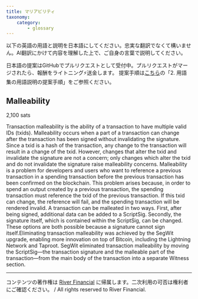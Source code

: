 ```yaml
---
title: マリアビリティ
taxonomy:
    category:
        - glossary
---
```


以下の英語の用語と説明を日本語にしてください。忠実な翻訳でなくて構いません。AI翻訳にかけて内容を理解した上で、ご自身の言葉で説明してください。

日本語の提案はGitHubでプルリクエストとして受付中。プルリクエストがマージされたら、報酬をライトニング⚡️送金します。
提案手順は[こちら](https://github.com/lostinbitcoin/categories/wiki)の「2. 用語集の用語説明の提案手順」をご参照ください。

## Malleability
2,100 sats

Transaction malleability is the ability of a transaction to have multiple valid IDs (txids). Malleability occurs when a part of a transaction can change after the transaction has been signed without invalidating the signature. Since a txid is a hash of the transaction, any change to the transaction will result in a change of the txid. However, changes that alter the txid and invalidate the signature are not a concern; only changes which alter the txid and do not invalidate the signature raise malleability concerns. Malleability is a problem for developers and users who want to reference a previous transaction in a spending transaction before the previous transaction has been confirmed on the blockchain. This problem arises because, in order to spend an output created by a previous transaction, the spending transaction must reference the txid of the previous transaction. If this txid can change, the reference will fail, and the spending transaction will be rendered invalid. A transaction can be malleated in two ways. First, after being signed, additional data can be added to a ScriptSig. Secondly, the signature itself, which is contained within the ScriptSig, can be changed. These options are both possible because a signature cannot sign itself.Eliminating transaction malleability was achieved by the SegWit upgrade, enabling more innovation on top of Bitcoin, including the Lightning Network and Taproot. SegWit eliminated transaction malleability by moving the ScriptSig—the transaction signature and the malleable part of the transaction—from the main body of the transaction into a separate Witness section.

---
コンテンツの著作権は [River Financial](https://river.com/) に帰属します。二次利用の可否は権利者にご確認ください。 / All rights reserved to River Financial.

